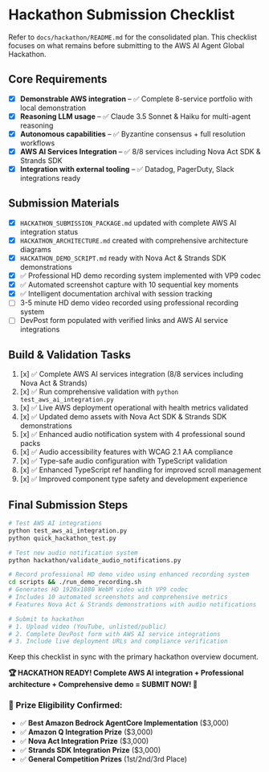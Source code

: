 # Hackathon Submission Checklist

Refer to `docs/hackathon/README.md` for the consolidated plan. This checklist focuses on what remains before submitting to the AWS AI Agent Global Hackathon.

## Core Requirements

- [x] **Demonstrable AWS integration** – ✅ Complete 8-service portfolio with local demonstration
- [x] **Reasoning LLM usage** – ✅ Claude 3.5 Sonnet & Haiku for multi-agent reasoning
- [x] **Autonomous capabilities** – ✅ Byzantine consensus + full resolution workflows
- [x] **AWS AI Services Integration** – ✅ 8/8 services including Nova Act SDK & Strands SDK
- [x] **Integration with external tooling** – ✅ Datadog, PagerDuty, Slack integrations ready

## Submission Materials

- [x] `HACKATHON_SUBMISSION_PACKAGE.md` updated with complete AWS AI integration status
- [x] `HACKATHON_ARCHITECTURE.md` created with comprehensive architecture diagrams
- [x] `HACKATHON_DEMO_SCRIPT.md` ready with Nova Act & Strands SDK demonstrations
- [x] ✅ Professional HD demo recording system implemented with VP9 codec
- [x] ✅ Automated screenshot capture with 10 sequential key moments
- [x] ✅ Intelligent documentation archival with session tracking
- [ ] 3-5 minute HD demo video recorded using professional recording system
- [ ] DevPost form populated with verified links and AWS AI service integrations

## Build & Validation Tasks

1. [x] ✅ Complete AWS AI services integration (8/8 services including Nova Act & Strands)
2. [x] ✅ Run comprehensive validation with `python test_aws_ai_integration.py`
3. [x] ✅ Live AWS deployment operational with health metrics validated
4. [x] ✅ Updated demo assets with Nova Act SDK & Strands SDK demonstrations
5. [x] ✅ Enhanced audio notification system with 4 professional sound packs
6. [x] ✅ Audio accessibility features with WCAG 2.1 AA compliance
7. [x] ✅ Type-safe audio configuration with TypeScript validation
8. [x] ✅ Enhanced TypeScript ref handling for improved scroll management
9. [x] ✅ Improved component type safety and development experience

## Final Submission Steps

```bash
# Test AWS AI integrations
python test_aws_ai_integration.py
python quick_hackathon_test.py

# Test new audio notification system
python hackathon/validate_audio_notifications.py

# Record professional HD demo video using enhanced recording system
cd scripts && ./run_demo_recording.sh
# Generates HD 1920x1080 WebM video with VP9 codec
# Includes 10 automated screenshots and comprehensive metrics
# Features Nova Act & Strands demonstrations with audio notifications

# Submit to hackathon
# 1. Upload video (YouTube, unlisted/public)
# 2. Complete DevPost form with AWS AI service integrations
# 3. Include live deployment URLs and compliance verification
```

Keep this checklist in sync with the primary hackathon overview document.

**🏆 HACKATHON READY! Complete AWS AI integration + Professional architecture + Comprehensive demo = SUBMIT NOW! 🎉**

### 🎯 Prize Eligibility Confirmed:

- ✅ **Best Amazon Bedrock AgentCore Implementation** ($3,000)
- ✅ **Amazon Q Integration Prize** ($3,000)
- ✅ **Nova Act Integration Prize** ($3,000)
- ✅ **Strands SDK Integration Prize** ($3,000)
- ✅ **General Competition Prizes** (1st/2nd/3rd Place)
